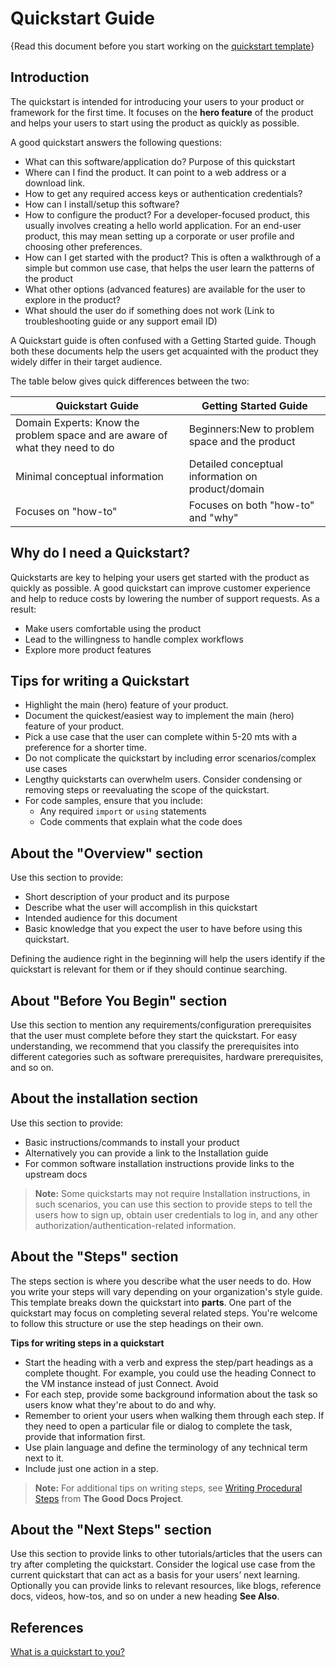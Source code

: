 # Quickstart Guide

{Read this document before you start working on the [quickstart template](template-quickstarts.md)}

## Introduction

The quickstart is intended for introducing your users to your product or framework for the first time. 
It focuses on the **hero feature** of the product and helps your users to start using the product as quickly as possible.

A good quickstart answers the following questions:

+ What can this software/application do? Purpose of this quickstart
+ Where can I find the product. It can point to a web address or a download link.
+ How to get any required access keys or authentication credentials?
+ How can I install/setup this software?
+ How to configure the product? For a developer-focused product, this usually involves creating a hello world application. For an end-user product, this may mean setting up a corporate or user profile and choosing other preferences.
+ How can I get started with the product? This is often a walkthrough of a simple but common use case, that helps the user learn the patterns of the product
+ What other options (advanced features) are available for the user to explore in the product?
+ What should the user do if something does not work (Link to troubleshooting guide or any support email ID)


A Quickstart guide is often confused with a Getting Started guide. Though both these documents help the users get acquainted with the product 
they widely differ in their target audience. 

The table below gives quick differences between the two:

|Quickstart Guide|Getting Started Guide|
|----------------|----------------------|
|Domain Experts: Know the problem space and are aware of what they need to do|Beginners:New to problem space and the product|
|Minimal conceptual information|Detailed conceptual information on product/domain|
|Focuses on "how-to"|Focuses on both "how-to" and "why"| 

## Why do I need a Quickstart?
Quickstarts are key to helping your users get started with the product as quickly as possible. 
A good quickstart can improve customer experience and help to reduce costs by lowering the number of support requests. As a result:
+ Make users comfortable using the product
+ Lead to the willingness to handle complex workflows
+ Explore more product features

## Tips for writing a Quickstart

+ Highlight the main (hero) feature of your product.
+ Document the quickest/easiest way to implement the main (hero) feature  of your product.
+ Pick a use case that the user can complete within 5-20 mts with a preference for a shorter time.
+ Do not complicate the quickstart by including error scenarios/complex use cases
+ Lengthy quickstarts can overwhelm users. Consider condensing or removing steps or reevaluating the scope of the quickstart.
+ For code samples, ensure that you include:  
	- Any required `import` or `using` statements
	- Code comments that explain what the code does


## About the "Overview" section

Use this section to provide:

+ Short description of your product and its purpose
+ Describe what the user will accomplish in this quickstart
+ Intended audience for this document 
+ Basic knowledge that you expect the user to have before using this quickstart.

Defining the audience right in the beginning will help the users identify if the quickstart is relevant for them or if they should continue searching.



## About "Before You Begin" section

Use this section to mention any requirements/configuration prerequisites that the user must complete before they start the quickstart. 
For easy understanding, we recommend that you classify the prerequisites into different categories such as software prerequisites, hardware prerequisites, and so on. 

## About the installation section


Use this section to provide:
+ Basic instructions/commands to install your product
+ Alternatively you can provide a link to the Installation guide
+ For common software installation instructions provide links to the upstream docs

> **Note:**
> Some quickstarts may not require Installation instructions, in such scenarios, you can use this section to provide steps to tell the users 
> how to sign up, obtain user credentials to log in, and any other authorization/authentication-related information.

## About the "Steps" section

The steps section is where you describe what the user needs to do. How you write your steps will vary depending on your organization's style guide.
This template breaks down the quickstart into **parts**. One part of the quickstart may focus on completing several related steps. 
You're welcome to follow this structure or use the step headings on their own.

**Tips for writing steps in a quickstart**
+ Start the heading with a verb and express the step/part headings as a complete thought. For example, you could use the heading Connect to the VM instance instead of just Connect. Avoid  
+ For each step, provide some background information about the task so users know what they're about to do and why.
+ Remember to orient your users when walking them through each step. If they need to open a particular file or dialog to complete the task, provide that information first.
+ Use plain language and define the terminology of any technical term next to it.
+ Include just one action in a step.

> **Note:**
> For additional tips on writing steps, see [Writing Procedural Steps](writing-tips.md#writing-procedural-steps) from **The Good Docs Project**.


## About the "Next Steps" section

Use this section to provide links to other tutorials/articles that the users can try after completing the quickstart. 
Consider the logical use case from the current quickstart that can act as a basis for your users’ next learning.  
Optionally you can provide links to relevant resources, like blogs, reference docs, videos, how-tos, and so on under a new heading **See Also**. 


## References

[What is a quickstart to you?](https://ffeathers.wordpress.com/2018/10/08/what-is-a-quickstart-to-you/)

